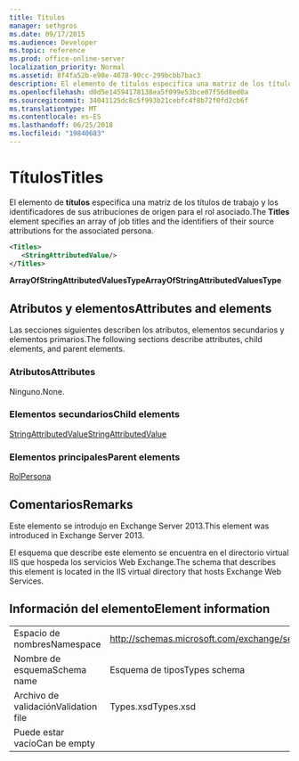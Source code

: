 ```yaml
---
title: Títulos
manager: sethgros
ms.date: 09/17/2015
ms.audience: Developer
ms.topic: reference
ms.prod: office-online-server
localization_priority: Normal
ms.assetid: 8f4fa52b-e98e-4678-90cc-299bcbb7bac3
description: El elemento de títulos especifica una matriz de los títulos de trabajo y los identificadores de sus atribuciones de origen para el rol asociado.
ms.openlocfilehash: d0d5e14594178138ea5f099e53bce07f56d8ed0a
ms.sourcegitcommit: 34041125dc8c5f993b21cebfc4f8b72f0fd2cb6f
ms.translationtype: MT
ms.contentlocale: es-ES
ms.lasthandoff: 06/25/2018
ms.locfileid: "19840683"
---
```

# <a name="titles"></a><span data-ttu-id="c64fc-103">Títulos</span><span class="sxs-lookup"><span data-stu-id="c64fc-103">Titles</span></span>

<span data-ttu-id="c64fc-104">El elemento de **títulos** especifica una matriz de los títulos de trabajo y los identificadores de sus atribuciones de origen para el rol asociado.</span><span class="sxs-lookup"><span data-stu-id="c64fc-104">The **Titles** element specifies an array of job titles and the identifiers of their source attributions for the associated persona.</span></span> 
  
```XML
<Titles>
   <StringAttributedValue/>
</Titles>
```

 <span data-ttu-id="c64fc-105">**ArrayOfStringAttributedValuesType**</span><span class="sxs-lookup"><span data-stu-id="c64fc-105">**ArrayOfStringAttributedValuesType**</span></span>
## <a name="attributes-and-elements"></a><span data-ttu-id="c64fc-106">Atributos y elementos</span><span class="sxs-lookup"><span data-stu-id="c64fc-106">Attributes and elements</span></span>

<span data-ttu-id="c64fc-107">Las secciones siguientes describen los atributos, elementos secundarios y elementos primarios.</span><span class="sxs-lookup"><span data-stu-id="c64fc-107">The following sections describe attributes, child elements, and parent elements.</span></span>
  
### <a name="attributes"></a><span data-ttu-id="c64fc-108">Atributos</span><span class="sxs-lookup"><span data-stu-id="c64fc-108">Attributes</span></span>

<span data-ttu-id="c64fc-109">Ninguno.</span><span class="sxs-lookup"><span data-stu-id="c64fc-109">None.</span></span>
  
### <a name="child-elements"></a><span data-ttu-id="c64fc-110">Elementos secundarios</span><span class="sxs-lookup"><span data-stu-id="c64fc-110">Child elements</span></span>

[<span data-ttu-id="c64fc-111">StringAttributedValue</span><span class="sxs-lookup"><span data-stu-id="c64fc-111">StringAttributedValue</span></span>](stringattributedvalue.md)
  
### <a name="parent-elements"></a><span data-ttu-id="c64fc-112">Elementos principales</span><span class="sxs-lookup"><span data-stu-id="c64fc-112">Parent elements</span></span>

[<span data-ttu-id="c64fc-113">Rol</span><span class="sxs-lookup"><span data-stu-id="c64fc-113">Persona</span></span>](persona.md)
  
## <a name="remarks"></a><span data-ttu-id="c64fc-114">Comentarios</span><span class="sxs-lookup"><span data-stu-id="c64fc-114">Remarks</span></span>

<span data-ttu-id="c64fc-115">Este elemento se introdujo en Exchange Server 2013.</span><span class="sxs-lookup"><span data-stu-id="c64fc-115">This element was introduced in Exchange Server 2013.</span></span>
  
<span data-ttu-id="c64fc-116">El esquema que describe este elemento se encuentra en el directorio virtual IIS que hospeda los servicios Web Exchange.</span><span class="sxs-lookup"><span data-stu-id="c64fc-116">The schema that describes this element is located in the IIS virtual directory that hosts Exchange Web Services.</span></span>
  
## <a name="element-information"></a><span data-ttu-id="c64fc-117">Información del elemento</span><span class="sxs-lookup"><span data-stu-id="c64fc-117">Element information</span></span>

|||
|:-----|:-----|
|<span data-ttu-id="c64fc-118">Espacio de nombres</span><span class="sxs-lookup"><span data-stu-id="c64fc-118">Namespace</span></span>  <br/> |http://schemas.microsoft.com/exchange/services/2006/types  <br/> |
|<span data-ttu-id="c64fc-119">Nombre de esquema</span><span class="sxs-lookup"><span data-stu-id="c64fc-119">Schema name</span></span>  <br/> |<span data-ttu-id="c64fc-120">Esquema de tipos</span><span class="sxs-lookup"><span data-stu-id="c64fc-120">Types schema</span></span>  <br/> |
|<span data-ttu-id="c64fc-121">Archivo de validación</span><span class="sxs-lookup"><span data-stu-id="c64fc-121">Validation file</span></span>  <br/> |<span data-ttu-id="c64fc-122">Types.xsd</span><span class="sxs-lookup"><span data-stu-id="c64fc-122">Types.xsd</span></span>  <br/> |
|<span data-ttu-id="c64fc-123">Puede estar vacío</span><span class="sxs-lookup"><span data-stu-id="c64fc-123">Can be empty</span></span>  <br/> ||
   

